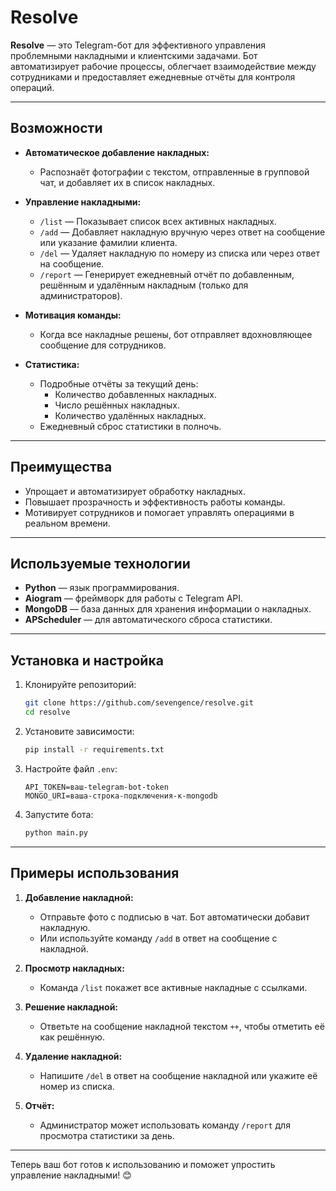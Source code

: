 # Resolve

**Resolve** — это Telegram-бот для эффективного управления проблемными накладными и клиентскими задачами. Бот автоматизирует рабочие процессы, облегчает взаимодействие между сотрудниками и предоставляет ежедневные отчёты для контроля операций.

---

## Возможности

- **Автоматическое добавление накладных:**
  - Распознаёт фотографии с текстом, отправленные в групповой чат, и добавляет их в список накладных.

- **Управление накладными:**
  - `/list` — Показывает список всех активных накладных.
  - `/add` — Добавляет накладную вручную через ответ на сообщение или указание фамилии клиента.
  - `/del` — Удаляет накладную по номеру из списка или через ответ на сообщение.
  - `/report` — Генерирует ежедневный отчёт по добавленным, решённым и удалённым накладным (только для администраторов).

- **Мотивация команды:**
  - Когда все накладные решены, бот отправляет вдохновляющее сообщение для сотрудников.

- **Статистика:**
  - Подробные отчёты за текущий день:
    - Количество добавленных накладных.
    - Число решённых накладных.
    - Количество удалённых накладных.
  - Ежедневный сброс статистики в полночь.

---

## Преимущества

- Упрощает и автоматизирует обработку накладных.
- Повышает прозрачность и эффективность работы команды.
- Мотивирует сотрудников и помогает управлять операциями в реальном времени.

---

## Используемые технологии

- **Python** — язык программирования.
- **Aiogram** — фреймворк для работы с Telegram API.
- **MongoDB** — база данных для хранения информации о накладных.
- **APScheduler** — для автоматического сброса статистики.

---

## Установка и настройка

1. Клонируйте репозиторий:
    ```bash
    git clone https://github.com/sevengence/resolve.git
    cd resolve
    ```

2. Установите зависимости:
    ```bash
    pip install -r requirements.txt
    ```

3. Настройте файл `.env`:
    ```env
    API_TOKEN=ваш-telegram-bot-token
    MONGO_URI=ваша-строка-подключения-к-mongodb
    ```

4. Запустите бота:
    ```bash
    python main.py
    ```

---

## Примеры использования

1. **Добавление накладной:**
   - Отправьте фото с подписью в чат. Бот автоматически добавит накладную.
   - Или используйте команду `/add` в ответ на сообщение с накладной.

2. **Просмотр накладных:**
   - Команда `/list` покажет все активные накладные с ссылками.

3. **Решение накладной:**
   - Ответьте на сообщение накладной текстом `++`, чтобы отметить её как решённую.

4. **Удаление накладной:**
   - Напишите `/del` в ответ на сообщение накладной или укажите её номер из списка.

5. **Отчёт:**
   - Администратор может использовать команду `/report` для просмотра статистики за день.

---

Теперь ваш бот готов к использованию и поможет упростить управление накладными! 😊
